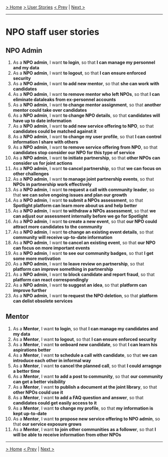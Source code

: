[> Home](../README.md)  [> User Stories](README.md)
[< Prev]()  |  [Next >]()

<hr />

# NPO staff user stories

## NPO Admin
1. As a <b>NPO admin</b>, I want <b>to login</b>, so that <b>I can manage my personnel and my data</b>
2. As a <b>NPO admin</b>, I want <b>to logout</b>, so that <b>I can ensure enforced security</b>
3. As a <b>NPO admin</b>, I want <b>to add new mentor</b>, so that <b>she can work with candidates</b>
4. As a <b>NPO admin</b>, I want <b>to remove mentor who left NPOs</b>, so that <b>I can eliminate dataleaks from ex-personnel accounts</b>
5. As a <b>NPO admin</b>, I want <b>to change mentor assignment</b>, so that <b>another mentor could take over candidates</b>
6. As a <b>NPO admin</b>, I want <b>to change NPO details</b>, so that <b>candidates will have up to date information</b>
7. As a <b>NPO admin</b>, I want <b>to add new service offering to NPO</b>, so that <b>candidates could be matched against it</b>
8. As a <b>NPO admin</b>, I want <b>to change my user profile</b>, so that <b>I can control information I share with others</b>
9. As a <b>NPO admin</b>, I want <b>to remove service offering from NPO</b>, so that <b>candidates stop consider our NPO for this type of service</b>
10. As a <b>NPO admin</b>, I want <b>to initiate partnership</b>, so that <b>other NPOs can consider us for joint actions</b>
11. As a <b>NPO admin</b>, I want <b>to cancel partnership</b>, so that <b>we can focus on other challenges</b>
12. As a <b>NPO admin</b>, I want <b>to manage joint partnership events</b>, so that <b>NPOs in partnership work effectively</b>
13. As a <b>NPO admin</b>, I want <b>to request a call with community leader</b>, so that <b>we can solve ongoing issues and plan our growth</b>
14. As a <b>NPO admin</b>, I want <b>to submit a NPOs assessment</b>, so that <b>Spotlight platform can learn more about us and help better</b>
15. As a <b>NPO admin</b>, I want <b>to withdraw a NPOs assessment</b>, so that <b>we can adjust our assessment internally before we go for Spotlight</b>
16. As a <b>NPO admin</b>, I want <b>to create a new event</b>, so that <b>our NPO could attract more candidates to the community</b>
17. As a <b>NPO admin</b>, I want <b>to change an existing event details</b>, so that <b>community will receive up-to-date information</b>
18. As a <b>NPO admin</b>, I want <b>to cancel an existing event</b>, so that <b>our NPO can focus on more important events</b>
19. As a <b>NPO admin</b>, I want <b>to see our community badges</b>, so that <b>I get some more motivation</b>
20. As a <b>NPO admin</b>, I want <b>to leave review on partnership</b>, so that <b>platform can improve something in partnership</b>
21. As a <b>NPO admin</b>, I want <b>to block candidate and report fraud</b>, so that <b>platform can react correspondingly</b>
22. As a <b>NPO admin</b>, I want <b>to suggest an idea</b>, so that <b>platform can improve further</b>
23. As a <b>NPO admin</b>, I want <b>to request the NPO deletion</b>, so that <b>platform can delist obsolete services</b>

## Mentor
1. As a <b>Mentor</b>, I want <b>to login</b>, so that <b>I can manage my candidates and my data</b>
2. As a <b>Mentor</b>, I want <b>to logout</b>, so that <b>I can ensure enforced security</b>
3. As a <b>Mentor</b>, I want <b>to onboard new candidate</b>, so that <b>I can learn his aspirations better</b>
4. As a <b>Mentor</b>, I want <b>to schedule a call with candidate</b>, so that <b>we can introduce each other in informal way</b>
5. As a <b>Mentor</b>, I want <b>to cancel the planned call</b>, so that <b>I could arragnge a better time</b>
6. As a <b>Mentor</b>, I want <b>to add a post to community</b>, so that <b>our community can get a better visibility</b>
7. As a <b>Mentor</b>, I want <b>to publish a document at the joint library</b>, so that <b>other NPOs could use it</b>
8. As a <b>Mentor</b>, I want <b>to add a FAQ question and answer</b>, so that <b>candidates could get easily access to it</b>
9. As a <b>Mentor</b>, I want <b>to change my profile</b>, so that <b>my information is kept up-to-date</b>
10. As a <b>Mentor</b>, I want <b>to propose new service offering to NPO admin</b>, so that <b>our service exposure grows</b>
11. As a <b>Mentor</b>, I want <b>to join other communities as a follower</b>, so that <b>I will be able to receive information from other NPOs</b>


<hr />

[> Home](../README.md)
[< Prev]()  |  [Next >]()
